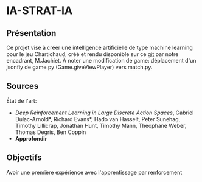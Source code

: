 # IA-STRAT-IA

## Présentation

Ce projet vise à créer une intelligence artificielle de type machine learning pour le jeu Chartichaud, créé et rendu disponible sur ce [git](https://gitlab.telecom-paris.fr/louis.jachiet/chartichaud) par notre encadrant, M.Jachiet.
À noter une modification de game: déplacement d'un jsonfiy de game.py (Game.giveViewPlayer) vers match.py.

## Sources

État de l'art:
* *Deep Reinforcement Learning in Large Discrete Action Spaces*, Gabriel Dulac-Arnold*, Richard Evans*, Hado van Hasselt, Peter Sunehag, Timothy Lillicrap, Jonathan Hunt, Timothy Mann, Theophane Weber, Thomas Degris, Ben Coppin  
* **Approfondir**

## Objectifs

Avoir une première expérience avec l'apprentissage par renforcement


